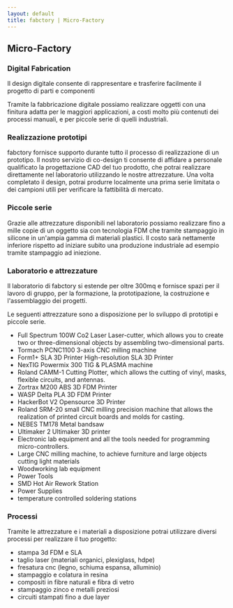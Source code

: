 ```yaml
---
layout: default
title: fabctory | Micro-Factory
---
```


## Micro-Factory

### Digital Fabrication

Il design digitale consente di rappresentare e trasferire facilmente il progetto di parti e componenti

Tramite la fabbricazione digitale possiamo realizzare oggetti con una finitura adatta per le maggiori applicazioni, a costi molto più contenuti dei processi manuali, e per piccole serie di quelli industriali.

### Realizzazione prototipi

fabctory fornisce supporto durante tutto il processo di realizzazione di un prototipo. Il nostro servizio di co-design ti consente di affidare a personale qualificato la progettazione CAD del tuo prodotto, che potrai realizzare direttamente nel laboratorio utilizzando le nostre attrezzature. Una volta completato il design, potrai produrre localmente una prima serie limitata o dei campioni utili per verificare la fattibilità di mercato.

### Piccole serie

Grazie alle attrezzature disponibili nel laboratorio possiamo realizzare fino a mille copie di un oggetto sia con
tecnologia FDM che tramite stampaggio in silicone in un'ampia gamma di materiali plastici. Il costo sarà nettamente inferiore rispetto ad iniziare subito una produzione industriale ad esempio tramite stampaggio ad iniezione.

### Laboratorio e attrezzature

Il laboratorio di fabctory si estende per oltre 300mq e fornisce spazi per il lavoro di gruppo, per la formazione, la prototipazione, la costruzione e l'assemblaggio dei progetti.

Le seguenti attrezzature sono a disposizione per lo sviluppo di prototipi e piccole serie.

- Full Spectrum 100W Co2 Laser Laser-cutter, which allows you to create two or three-dimensional objects by assembling two-dimensional parts.
- Tormach PCNC1100 3-axis CNC milling machine
- Form1+ SLA 3D Printer High-resolution SLA 3D Printer
- NexTIG Powermix 300 TIG & PLASMA machine
- Roland CAMM-1 Cutting Plotter, which allows the cutting of vinyl, masks, flexible circuits, and antennas.
- Zortrax M200 ABS 3D FDM Printer
- WASP Delta PLA 3D FDM Printer
- HackerBot V2 Opensource 3D Printer
- Roland SRM-20 small CNC milling precision machine that allows the realization of printed circuit boards and molds for casting.
- NEBES TM178 Metal bandsaw
- Ultimaker 2 Ultimaker 3D printer
- Electronic lab equipment and all the tools needed for programming micro-controllers.
- Large CNC milling machine, to achieve furniture and large objects cutting light materials
- Woodworking lab equipment
- Power Tools
- SMD Hot Air Rework Station
- Power Supplies
- temperature controlled soldering stations

### Processi

Tramite le attrezzature e i materiali a disposizione potrai utilizzare diversi processi per realizzare il tuo progetto:

- stampa 3d FDM e SLA
- taglio laser (materiali organici, plexiglass, hdpe)
- fresatura cnc  (legno, schiuma espansa, alluminio)
- stampaggio e colatura in resina
- compositi in fibre naturali e fibra di vetro
- stampaggio zinco e metalli preziosi
- circuiti stampati fino a due layer
